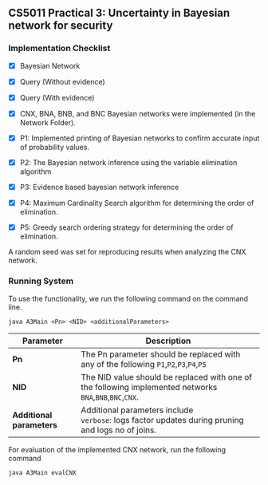## CS5011 Practical 3: Uncertainty in Bayesian network for security


### Implementation Checklist
- [x] Bayesian Network
- [x] Query (Without evidence)
- [x] Query (With evidence)

- [x] CNX, BNA, BNB, and BNC Bayesian networks were implemented (in the Network Folder). 
- [x] P1: Implemented printing of Bayesian networks to confirm accurate input of probability values.
- [x] P2: The Bayesian network inference using the variable elimination algorithm
- [x] P3: Evidence based bayesian network inference 
- [x] P4: Maximum Cardinality Search algorithm for determining the order of elimination.
- [x] P5: Greedy search ordering strategy for determining the order of elimination.

A random seed was set for reproducing results when analyzing the CNX network.

### Running System
To use the functionality, we run the following command on the command line.
```commandline
java A3Main <Pn> <NID> <additionalParameters>
```


| Parameter                 | Description                                                                                              |
|---------------------------|----------------------------------------------------------------------------------------------------------|
| **Pn**                    | The Pn parameter should be replaced with any of the following `P1`,`P2`,`P3`,`P4`,`P5`                   |
| **NID**                   | The NID value should be replaced with one of the following implemented networks `BNA`,`BNB`,`BNC`,`CNX`. |
| **Additional parameters** | Additional parameters include <br> `verbose`: logs factor updates during pruning and logs no of joins.   |

For evaluation of the implemented CNX network, run the following command
```commandline
java A3Main evalCNX
```
